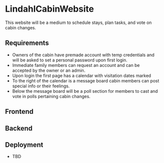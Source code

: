 # LindahlCabinWebsite
This website will be a medium to schedule stays, plan tasks, and vote on cabin changes.

## Requirements
- Owners of the cabin have premade account with temp credentials and will be asked to set a personal  password upon first login.
- Immediate family members can request an account and can be accepted by the owner or an admin.
- Upon login the first page has a calendar with visitation dates marked
- To the right of the calendar is a message board cabin members can post special info or their feelings.
- Below the message board will be a poll section for members to cast and vote in polls pertaining cabin changes.

## Frontend

## Backend

## Deployment 
- TBD
